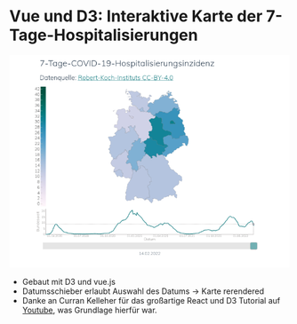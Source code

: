 # Vue und D3: Interaktive Karte der 7-Tage-Hospitalisierungen


<p align="center">
<img src="https://github.com/Jazzpenner/D3-Vue-7-Tage-COVID-19-Hospitalisierungsinzidenz-/blob/main/preview.png?raw=true" width="550"></img>
</p>


- Gebaut mit D3 und vue.js
- Datumsschieber erlaubt Auswahl des Datums -> Karte rerendered
- Danke an Curran Kelleher für das großartige React und D3 Tutorial auf [Youtube](https://youtu.be/2LhoCfjm8R4), was Grundlage hierfür war.
